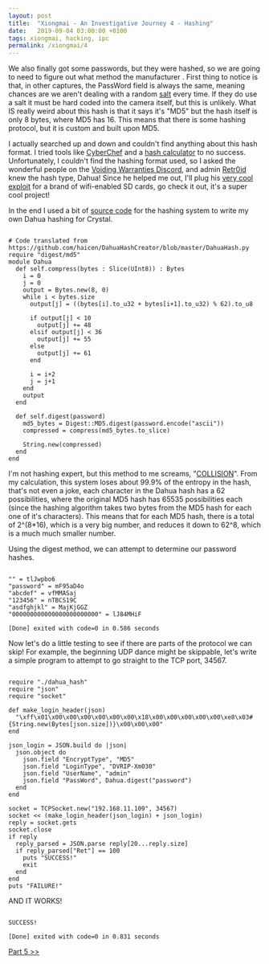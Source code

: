 ```yaml
---
layout: post
title:  "Xiongmai - An Investigative Journey 4 - Hashing"
date:   2019-09-04 03:00:00 +0100
tags: xiongmai, hacking, ipc
permalink: /xiongmai/4
---
```

We also finally got some passwords, but they were hashed, so we are going to need to figure out what method the manufacturer . First thing to notice is that, in other captures, the PassWord field is always the same, meaning chances are we aren't dealing with a random [salt](https://en.wikipedia.org/wiki/Salt_(cryptography)) every time. If they do use a salt it must be hard coded into the camera itself, but this is unlikely. What IS really weird about this hash is that it says it's "MD5" but the hash itself is only 8 bytes, where MD5 has 16. This means that there is some hashing protocol, but it is custom and built upon MD5.

I actually searched up and down and couldn't find anything about this hash format. I tried tools like [CyberChef](https://gchq.github.io/CyberChef/) and a [hash calculator](https://www.browserling.com/tools/all-hashes) to no success. Unfortunately, I couldn't find the hashing format used, so I asked the wonderful people on the [Voiding Warranties Discord](https://discord.gg/cewJDe2), and admin [Retr0id](https://github.com/DavidBuchanan314) knew the hash type, Dahua! Since he helped me out, I'll plug his [very cool exploit](https://github.com/DavidBuchanan314/wifi-sdcf/tree/master/evil-sd-emulator) for a brand of wifi-enabled SD cards, go check it out, it's a super cool project!

In the end I used a bit of [source code](https://github.com/haicen/DahuaHashCreator/blob/master/DahuaHash.py) for the hashing system to write my own Dahua hashing for Crystal.

<pre><code class="crystal">
# Code translated from https://github.com/haicen/DahuaHashCreator/blob/master/DahuaHash.py
require "digest/md5"
module Dahua
  def self.compress(bytes : Slice(UInt8)) : Bytes
    i = 0
    j = 0
    output = Bytes.new(8, 0)
    while i &lt; bytes.size
      output[j] = ((bytes[i].to_u32 + bytes[i+1].to_u32) % 62).to_u8

      if output[j] < 10
        output[j] += 48
      elsif output[j] &lt; 36
        output[j] += 55
      else
        output[j] += 61
      end

      i = i+2
      j = j+1
    end
    output
  end

  def self.digest(password)
    md5_bytes = Digest::MD5.digest(password.encode("ascii"))
    compressed = compress(md5_bytes.to_slice)

    String.new(compressed)
  end
end
</code></pre>

I'm not hashing expert, but this method to me screams, "[COLLISION](https://learncryptography.com/hash-functions/hash-collision-attack)". From my calculation, this system loses about 99.9% of the entropy in the hash, that's not even a joke, each character in the Dahua hash has a 62 possibilities, where the original MD5 hash has 65535 possibilities each (since the hashing algorithm takes two bytes from the MD5 hash for each one of it's characters). This means that for each MD5 hash, there is a total of  2^(8*16), which is a very big number, and reduces it down to 62^8, which is a much much smaller number.

Using the digest method, we can attempt to determine our password hashes.

<pre><code>
"" = tlJwpbo6
"password" = mF95aD4o
"abcdef" = vfMMASaj
"123456" = nTBCS19C
"asdfghjkl" = MajKjGGZ
"000000000000000000000000" = lJ84MHiF

[Done] exited with code=0 in 0.586 seconds
</code></pre>

Now let's do a little testing to see if there are parts of the protocol we can skip! For example, the beginning UDP dance might be skippable, let's write a simple program to attempt to go straight to the TCP port, 34567.

<pre><code class="crystal">
require "./dahua_hash"
require "json"
require "socket"

def make_login_header(json)
  "\xff\x01\x00\x00\x00\x00\x00\x00\x18\x00\x00\x00\x00\x00\xe8\x03#{String.new(Bytes[json.size])}\x00\x00\x00"
end

json_login = JSON.build do |json|
  json.object do
    json.field "EncryptType", "MD5"
    json.field "LoginType", "DVRIP-Xm030"
    json.field "UserName", "admin"
    json.field "PassWord", Dahua.digest("password")
  end
end

socket = TCPSocket.new("192.168.11.109", 34567)
socket &lt;&lt; (make_login_header(json_login) + json_login)
reply = socket.gets
socket.close
if reply
  reply_parsed = JSON.parse reply[20...reply.size]
  if reply_parsed["Ret"] == 100
    puts "SUCCESS!"
    exit    
  end
end
puts "FAILURE!"
</code></pre>

AND IT WORKS!

<pre><code>
SUCCESS!

[Done] exited with code=0 in 0.831 seconds
</code></pre>

[Part 5 &gt;&gt;](/xiongmai/5)